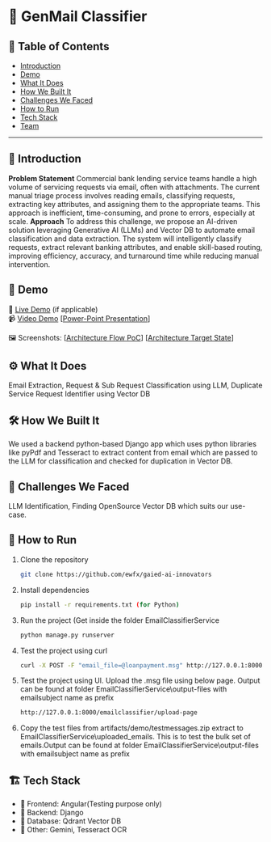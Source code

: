 # 🚀 GenMail Classifier

## 📌 Table of Contents
- [Introduction](#introduction)
- [Demo](#demo)
- [What It Does](#what-it-does)
- [How We Built It](#how-we-built-it)
- [Challenges We Faced](#challenges-we-faced)
- [How to Run](#how-to-run)
- [Tech Stack](#tech-stack)
- [Team](#team)

---

## 🎯 Introduction
**Problem Statement**
Commercial bank lending service teams handle a high volume of servicing requests via email, often with attachments. The current manual triage process involves reading emails, classifying requests, extracting key attributes, and assigning them to the appropriate teams. This approach is inefficient, time-consuming, and prone to errors, especially at scale.
**Approach**
To address this challenge, we propose an AI-driven solution leveraging Generative AI (LLMs) and Vector DB to automate email classification and data extraction. The system will intelligently classify requests, extract relevant banking attributes, and enable skill-based routing, improving efficiency, accuracy, and turnaround time while reducing manual intervention.


## 🎥 Demo

🔗 [Live Demo](#) (if applicable)  
📹 [Video Demo](https://github.com/ewfx/gaied-ai-innovators/blob/main/artifacts/demo/Email_Processing_System_Demo.mp4)
    [[Power-Point Presentation](https://github.com/ewfx/gaied-ai-innovators/blob/main/artifacts/arch/Email_Processing_System_Presentation.pptx)]

🖼️ Screenshots: 
    [[Architecture Flow PoC](https://github.com/ewfx/gaied-ai-innovators/blob/main/artifacts/arch/PoC-Flow-Diagram.jpg)]
    [[Architecture Target State](https://github.com/ewfx/gaied-ai-innovators/blob/main/artifacts/arch/High%20Level%20Solution%20Arch.jpg)] 

## ⚙️ What It Does
Email Extraction, Request & Sub Request Classification using LLM, Duplicate Service Request Identifier using Vector DB

## 🛠️ How We Built It
We used a backend python-based Django app which uses python libraries like pyPdf and Tesseract to extract content from email which are passed to the LLM for classification and checked for duplication in Vector DB.   

## 🚧 Challenges We Faced
LLM Identification, Finding OpenSource Vector DB which suits our use-case. 

## 🏃 How to Run
1. Clone the repository  
   ```sh
   git clone https://github.com/ewfx/gaied-ai-innovators
   ```
2. Install dependencies  
   ```sh
   pip install -r requirements.txt (for Python)
   ```
3. Run the project (Get inside the folder EmailClassifierService 
   ```sh
   python manage.py runserver
   ```
4. Test the project using curl 
   ```sh
   curl -X POST -F "email_file=@loanpayment.msg" http://127.0.0.1:8000/emailclassifier/process-email/
   ```
5. Test the project using UI. Upload the .msg file using below page. Output can be found at folder EmailClassifierService\output-files with emailsubject name as prefix
   ```sh
   http://127.0.0.1:8000/emailclassifier/upload-page
   ```
6. Copy the test files from artifacts/demo/testmessages.zip extract to EmailClassifierService\uploaded_emails. This is to test the bulk set of emails.Output can be found at folder EmailClassifierService\output-files with emailsubject name as prefix

   
## 🏗️ Tech Stack
- 🔹 Frontend: Angular(Testing purpose only)
- 🔹 Backend: Django
- 🔹 Database: Qdrant Vector DB
- 🔹 Other: Gemini, Tesseract OCR
